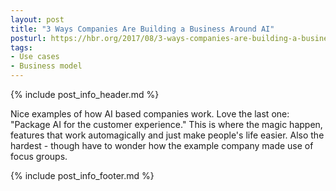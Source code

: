 ```yaml
---
layout: post
title: "3 Ways Companies Are Building a Business Around AI"
posturl: https://hbr.org/2017/08/3-ways-companies-are-building-a-business-around-ai
tags:
- Use cases
- Business model
---
```


{% include post_info_header.md %}

Nice examples of how AI based companies work. Love the last one: "Package AI for the customer experience." This is where the magic happen, features that work automagically and just make people's life easier. Also the hardest - though have to wonder how the example company made use of focus groups.

<!--more-->
{% include post_info_footer.md %}
